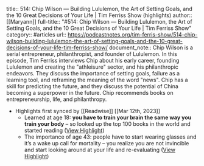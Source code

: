 title:: 514: Chip Wilson — Building Lululemon, the Art of Setting Goals, and the 10 Great Decisions of Your Life | Tim Ferriss Show (highlights)
author:: [[Maryann]]
full-title:: "\#514: Chip Wilson — Building Lululemon, the Art of Setting Goals, and the 10 Great Decisions of Your Life | Tim Ferriss Show"
category:: #articles
url:: https://podcastnotes.org/tim-ferris-show/514-chip-wilson-building-lululemon-the-art-of-setting-goals-and-the-10-great-decisions-of-your-life-tim-ferriss-show/
document_note:: Chip Wilson is a serial entrepreneur, philanthropist, and founder of Lululemon. In this episode, Tim Ferriss interviews Chip about his early career, founding Lululemon and creating the "athleisure" sector, and his philanthropic endeavors. They discuss the importance of setting goals, failure as a learning tool, and reframing the meaning of the word "news". Chip has a skill for predicting the future, and they discuss the potential of China becoming a superpower in the future. Chip recommends books on entrepreneurship, life, and philanthropy.

- Highlights first synced by [[Readwise]] [[Mar 12th, 2023]]
	- Learned at age 18: **you have to train your brain the same way you train your body** – so looked up the top 100 books in the world and started reading ([View Highlight](https://read.readwise.io/read/01gv7hq25yktz7sj4fbn182cye))
	- The importance of age 43: people have to start wearing glasses and it’s a wake up call for mortality – you realize you are not invincible and start looking around at your life and re-evaluating ([View Highlight](https://read.readwise.io/read/01gv7hqdbjsa5trptthyp4pah2))